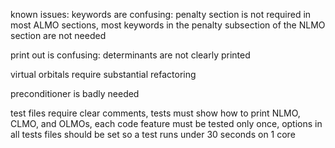 known issues:
 keywords are confusing: penalty section is not required in most ALMO sections, most keywords in the penalty subsection of the NLMO section are not needed

 print out is confusing: determinants are not clearly printed

 virtual orbitals require substantial refactoring

 preconditioner is badly needed

 test files require clear comments, tests must show how to print NLMO, CLMO, and OLMOs, each code feature must be tested only once, options in all tests files should be set so a test runs under 30 seconds on 1 core
